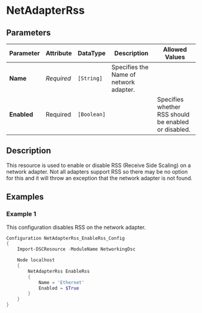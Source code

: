 # NetAdapterRss

## Parameters

| Parameter   | Attribute  | DataType    | Description                            | Allowed Values                                       |
| ----------- | ---------- | ----------- | -------------------------------------- | ---------------------------------------------------- |
| **Name**    | *Required* | `[String]`  | Specifies the Name of network adapter. |                                                      |
| **Enabled** | Required   | `[Boolean]` |                                        | Specifies whether RSS should be enabled or disabled. |  |

## Description

This resource is used to enable or disable RSS (Receive Side Scaling) on a network adapter.
Not all adapters support RSS so there may be no option for this and it will throw an exception that the network adapter is not found.


## Examples

### Example 1

This configuration disables RSS on the network adapter.

```powershell
Configuration NetAdapterRss_EnableRss_Config
{
    Import-DSCResource -ModuleName NetworkingDsc

    Node localhost
    {
        NetAdapterRss EnableRss
        {
            Name = 'Ethernet'
            Enabled = $True
        }
    }
}
```


